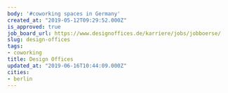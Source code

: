 ```yaml
---
body: '#coworking spaces in Germany'
created_at: "2019-05-12T09:29:52.000Z"
is_approved: true
job_board_url: https://www.designoffices.de/karriere/jobs/jobboerse/
slug: design-offices
tags:
- coworking
title: Design Offices
updated_at: "2019-06-16T10:44:09.000Z"
cities:
- berlin
---
```

